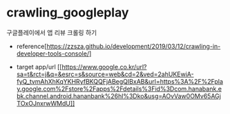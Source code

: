 # crawling_googleplay
구글플레이에서 앱 리뷰 크롤링 하기

* reference[https://zzsza.github.io/development/2019/03/12/crawling-in-developer-tools-console/]

* target app/url [[https://www.google.co.kr/url?sa=t&rct=j&q=&esrc=s&source=web&cd=2&ved=2ahUKEwiA-fyQ_tvmAhXhKqYKHRyfBKQQFjABegQIBxAB&url=https%3A%2F%2Fplay.google.com%2Fstore%2Fapps%2Fdetails%3Fid%3Dcom.hanabank.ebk.channel.android.hananbank%26hl%3Dko&usg=AOvVaw0OMv65AGjTOxOJnxrwWMdU]]


